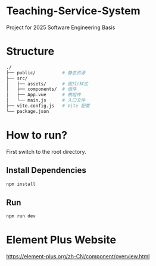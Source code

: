 # Teaching-Service-System
Project for 2025 Software Engineering Basis

# Structure

```bash
./
├── public/          # 静态资源
├── src/
│   ├── assets/      # 图片/样式
│   ├── components/  # 组件
│   ├── App.vue      # 根组件
│   └── main.js      # 入口文件
├── vite.config.js   # Vite 配置
└── package.json
```

# How to run?

First switch to the root directory.

## Install Dependencies

```bash
npm install
```

## Run

```bash
npm run dev
```

# Element Plus Website

https://element-plus.org/zh-CN/component/overview.html
